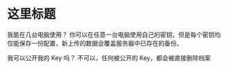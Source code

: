 # 这里标题
我能在几台电脑使用？
你可以在任意一台电脑使用自己的密钥，但是每个密钥均仅能保存一份配置，新上传的数据会覆盖服务器中已存在的备份。

我可以公开我的 Key 吗？
不可以，任何被公开的 Key，都会被直接删除档案
